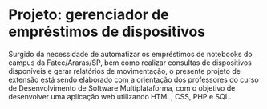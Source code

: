 # Projeto: gerenciador de empréstimos de dispositivos
Surgido da necessidade de automatizar os empréstimos de notebooks do campus da Fatec/Araras/SP, bem como realizar consultas de dispositivos disponíveis e gerar relatórios de movimentação, o presente projeto de extensão está sendo elaborado com a orientação dos professores do curso de Desenvolvimento de Software Multiplataforma, com o objetivo de desenvolver uma aplicação web utilizando HTML, CSS, PHP e SQL. 
